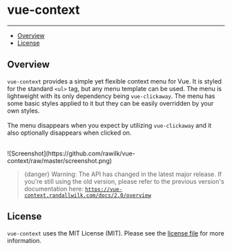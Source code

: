 # vue-context

---

- [Overview](#overview)
- [License](#license)

<a name="overview"></a>
## Overview

`vue-context` provides a simple yet flexible context menu for Vue. It is styled for the standard `<ul>` tag, but any menu template can be used.
The menu is lightweight with its only dependency being `vue-clickaway`. The menu has some basic styles applied to it but they can be easily 
overridden by your own styles.
<br><br>
The menu disappears when you expect by utilizing `vue-clickaway` and it also optionally disappears when clicked on.

<br>
![Screenshot](https://github.com/rawilk/vue-context/raw/master/screenshot.png)

> {danger} Warning: The API has changed in the latest major release. If you're still using the old version, please refer
to the previous version's documentation here: <code>https://vue-context.randallwilk.com/docs/2.0/overview</code>

<a name="license"></a>
## License

`vue-context` uses the MIT License (MIT). Please see the [license file](https://github.com/rawilk/vue-context/blob/master/LICENSE) for more information.